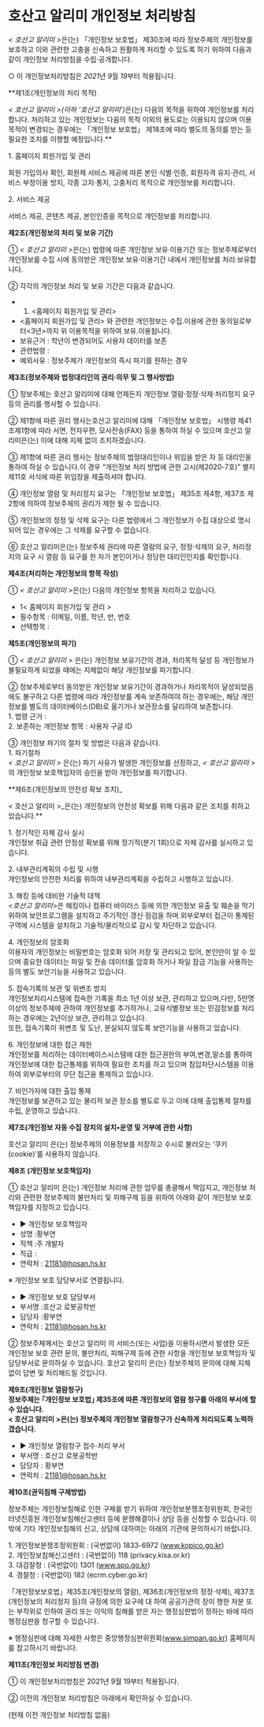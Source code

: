 # 호산고 알리미 개인정보 처리방침

<i>< 호산고 알리미 ></i>은(는) 「개인정보 보호법」 제30조에 따라 정보주체의 개인정보를 보호하고 이와 관련한 고충을 신속하고 원활하게 처리할 수 있도록 하기 위하여 다음과 같이 개인정보 처리방침을 수립·공개합니다.

○ 이 개인정보처리방침은 <i>2021</i>년 <i>9</i>월 <i>19</i>부터 적용됩니다.

**제1조(개인정보의 처리 목적)  

<i>< 호산고 알리미 >(이하 '호산고 알리미')</i>은(는) 다음의 목적을 위하여 개인정보를 처리합니다. 처리하고 있는 개인정보는 다음의 목적 이외의 용도로는 이용되지 않으며 이용 목적이 변경되는 경우에는 「개인정보 보호법」 제18조에 따라 별도의 동의를 받는 등 필요한 조치를 이행할 예정입니다.**

1\. 홈페이지 회원가입 및 관리

회원 가입의사 확인, 회원제 서비스 제공에 따른 본인 식별·인증, 회원자격 유지·관리, 서비스 부정이용 방지, 각종 고지·통지, 고충처리 목적으로 개인정보를 처리합니다.

2\. 서비스 제공

서비스 제공, 콘텐츠 제공, 본인인증을 목적으로 개인정보를 처리합니다.

**제2조(개인정보의 처리 및 보유 기간)**  

① <i>< 호산고 알리미 ></i>은(는) 법령에 따른 개인정보 보유·이용기간 또는 정보주체로부터 개인정보를 수집 시에 동의받은 개인정보 보유·이용기간 내에서 개인정보를 처리·보유합니다.  

② 각각의 개인정보 처리 및 보유 기간은 다음과 같습니다.

*   1. <홈페이지 회원가입 및 관리>
*   <홈페이지 회원가입 및 관리> 와 관련한 개인정보는 수집.이용에 관한 동의일로부터<3년>까지 위 이용목적을 위하여 보유.이용됩니다.
*   보유근거 : 학년이 변경되어도 사용자 데이터를 보존
*   관련법령 :
*   예외사유 : 정보주체가 개인정보의 즉시 파기를 원하는 경우

**제3조(정보주체와 법정대리인의 권리·의무 및 그 행사방법)**

① 정보주체는 호산고 알리미에 대해 언제든지 개인정보 열람·정정·삭제·처리정지 요구 등의 권리를 행사할 수 있습니다.

② 제1항에 따른 권리 행사는호산고 알리미에 대해 「개인정보 보호법」 시행령 제41조제1항에 따라 서면, 전자우편, 모사전송(FAX) 등을 통하여 하실 수 있으며 호산고 알리미은(는) 이에 대해 지체 없이 조치하겠습니다.

③ 제1항에 따른 권리 행사는 정보주체의 법정대리인이나 위임을 받은 자 등 대리인을 통하여 하실 수 있습니다.이 경우 “개인정보 처리 방법에 관한 고시(제2020-7호)” 별지 제11호 서식에 따른 위임장을 제출하셔야 합니다.

④ 개인정보 열람 및 처리정지 요구는 「개인정보 보호법」 제35조 제4항, 제37조 제2항에 의하여 정보주체의 권리가 제한 될 수 있습니다.

⑤ 개인정보의 정정 및 삭제 요구는 다른 법령에서 그 개인정보가 수집 대상으로 명시되어 있는 경우에는 그 삭제를 요구할 수 없습니다.

⑥ 호산고 알리미은(는) 정보주체 권리에 따른 열람의 요구, 정정·삭제의 요구, 처리정지의 요구 시 열람 등 요구를 한 자가 본인이거나 정당한 대리인인지를 확인합니다.

**제4조(처리하는 개인정보의 항목 작성)**  

① <i>< 호산고 알리미 ></i>은(는) 다음의 개인정보 항목을 처리하고 있습니다.

*   1< 홈페이지 회원가입 및 관리 >
*   필수항목 : 이메일, 이름, 학년, 반, 번호
*   선택항목 :

**제5조(개인정보의 파기)**

① <i>< 호산고 알리미 ></i> 은(는) 개인정보 보유기간의 경과, 처리목적 달성 등 개인정보가 불필요하게 되었을 때에는 지체없이 해당 개인정보를 파기합니다.  

② 정보주체로부터 동의받은 개인정보 보유기간이 경과하거나 처리목적이 달성되었음에도 불구하고 다른 법령에 따라 개인정보를 계속 보존하여야 하는 경우에는, 해당 개인정보를 별도의 데이터베이스(DB)로 옮기거나 보관장소를 달리하여 보존합니다.  
1\. 법령 근거 :  
2\. 보존하는 개인정보 항목 : 사용자 구글 ID  

③ 개인정보 파기의 절차 및 방법은 다음과 같습니다.  
1\. 파기절차  
<i>< 호산고 알리미 ></i> 은(는) 파기 사유가 발생한 개인정보를 선정하고, <i>< 호산고 알리미 ></i> 의 개인정보 보호책임자의 승인을 받아 개인정보를 파기합니다.  

**제6조(개인정보의 안전성 확보 조치)_  

< 호산고 알리미 >_은(는) 개인정보의 안전성 확보를 위해 다음과 같은 조치를 취하고 있습니다.**

1\. 정기적인 자체 감사 실시  
개인정보 취급 관련 안정성 확보를 위해 정기적(분기 1회)으로 자체 감사를 실시하고 있습니다.  

2\. 내부관리계획의 수립 및 시행  
개인정보의 안전한 처리를 위하여 내부관리계획을 수립하고 시행하고 있습니다.  

3\. 해킹 등에 대비한 기술적 대책  
<_호산고 알리미_>은 해킹이나 컴퓨터 바이러스 등에 의한 개인정보 유출 및 훼손을 막기 위하여 보안프로그램을 설치하고 주기적인 갱신·점검을 하며 외부로부터 접근이 통제된 구역에 시스템을 설치하고 기술적/물리적으로 감시 및 차단하고 있습니다.  

4\. 개인정보의 암호화  
이용자의 개인정보는 비밀번호는 암호화 되어 저장 및 관리되고 있어, 본인만이 알 수 있으며 중요한 데이터는 파일 및 전송 데이터를 암호화 하거나 파일 잠금 기능을 사용하는 등의 별도 보안기능을 사용하고 있습니다.  

5\. 접속기록의 보관 및 위변조 방지  
개인정보처리시스템에 접속한 기록을 최소 1년 이상 보관, 관리하고 있으며,다만, 5만명 이상의 정보주체에 관하여 개인정보를 추가하거나, 고유식별정보 또는 민감정보를 처리하는 경우에는 2년이상 보관, 관리하고 있습니다.  
또한, 접속기록이 위변조 및 도난, 분실되지 않도록 보안기능을 사용하고 있습니다.  

6\. 개인정보에 대한 접근 제한  
개인정보를 처리하는 데이터베이스시스템에 대한 접근권한의 부여,변경,말소를 통하여 개인정보에 대한 접근통제를 위하여 필요한 조치를 하고 있으며 침입차단시스템을 이용하여 외부로부터의 무단 접근을 통제하고 있습니다.  

7\. 비인가자에 대한 출입 통제  
개인정보를 보관하고 있는 물리적 보관 장소를 별도로 두고 이에 대해 출입통제 절차를 수립, 운영하고 있습니다.

**제7조(개인정보 자동 수집 장치의 설치•운영 및 거부에 관한 사항)**

호산고 알리미 은(는) 정보주체의 이용정보를 저장하고 수시로 불러오는 ‘쿠키(cookie)’를 사용하지 않습니다.  

**제8조 (개인정보 보호책임자)**

① <span class="colorLightBlue">호산고 알리미</span> 은(는) 개인정보 처리에 관한 업무를 총괄해서 책임지고, 개인정보 처리와 관련한 정보주체의 불만처리 및 피해구제 등을 위하여 아래와 같이 개인정보 보호책임자를 지정하고 있습니다.

*   ▶ 개인정보 보호책임자
*   성명 :황부연
*   직책 :주 개발자
*   직급 :
*   연락처 : 21181@hosan.hs.kr

※ 개인정보 보호 담당부서로 연결됩니다.

*   ▶ 개인정보 보호 담당부서
*   부서명 :호산고 로봇공학반
*   담당자 :황부연
*   연락처 : 21181@hosan.hs.kr

② 정보주체께서는 호산고 알리미 의 서비스(또는 사업)을 이용하시면서 발생한 모든 개인정보 보호 관련 문의, 불만처리, 피해구제 등에 관한 사항을 개인정보 보호책임자 및 담당부서로 문의하실 수 있습니다. 호산고 알리미 은(는) 정보주체의 문의에 대해 지체 없이 답변 및 처리해드릴 것입니다.

**제9조(개인정보 열람청구)  
정보주체는 ｢개인정보 보호법｣ 제35조에 따른 개인정보의 열람 청구를 아래의 부서에 할 수 있습니다.  
< 호산고 알리미 >은(는) 정보주체의 개인정보 열람청구가 신속하게 처리되도록 노력하겠습니다.**

*   ▶ 개인정보 열람청구 접수·처리 부서
*   부서명 : 호산고 로봇공학반
*   담당자 : 황부연
*   연락처 : 21181@hosan.hs.kr

**제10조(권익침해 구제방법)**

정보주체는 개인정보침해로 인한 구제를 받기 위하여 개인정보분쟁조정위원회, 한국인터넷진흥원 개인정보침해신고센터 등에 분쟁해결이나 상담 등을 신청할 수 있습니다. 이 밖에 기타 개인정보침해의 신고, 상담에 대하여는 아래의 기관에 문의하시기 바랍니다.  

1\. 개인정보분쟁조정위원회 : (국번없이) 1833-6972 (www.kopico.go.kr)  
2\. 개인정보침해신고센터 : (국번없이) 118 (privacy.kisa.or.kr)  
3\. 대검찰청 : (국번없이) 1301 (www.spo.go.kr)  
4\. 경찰청 : (국번없이) 182 (ecrm.cyber.go.kr)  

「개인정보보호법」제35조(개인정보의 열람), 제36조(개인정보의 정정·삭제), 제37조(개인정보의 처리정지 등)의 규정에 의한 요구에 대 하여 공공기관의 장이 행한 처분 또는 부작위로 인하여 권리 또는 이익의 침해를 받은 자는 행정심판법이 정하는 바에 따라 행정심판을 청구할 수 있습니다.  

※ 행정심판에 대해 자세한 사항은 중앙행정심판위원회(www.simpan.go.kr) 홈페이지를 참고하시기 바랍니다.  

**제11조(개인정보 처리방침 변경)**

① 이 개인정보처리방침은 2021년 9월 19부터 적용됩니다.

② 이전의 개인정보 처리방침은 아래에서 확인하실 수 있습니다.

(현재 이전 개인정보 처리방침 없음)
